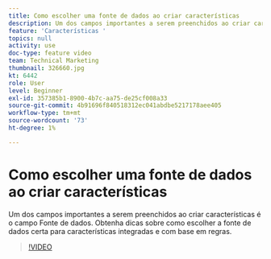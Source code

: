 ```yaml
---
title: Como escolher uma fonte de dados ao criar características
description: Um dos campos importantes a serem preenchidos ao criar características é o campo Fonte de dados. Obtenha dicas sobre como escolher a fonte de dados certa para características integradas e com base em regras.
feature: 'Características '
topics: null
activity: use
doc-type: feature video
team: Technical Marketing
thumbnail: 326660.jpg
kt: 6442
role: User
level: Beginner
exl-id: 357385b1-8900-4b7c-aa75-de25cf008a33
source-git-commit: 4b91696f840518312ec041abdbe5217178aee405
workflow-type: tm+mt
source-wordcount: '73'
ht-degree: 1%

---
```


# Como escolher uma fonte de dados ao criar características

Um dos campos importantes a serem preenchidos ao criar características é o campo Fonte de dados. Obtenha dicas sobre como escolher a fonte de dados certa para características integradas e com base em regras.

>[!VIDEO](https://video.tv.adobe.com/v/326660/?quality=12&learn=on)
